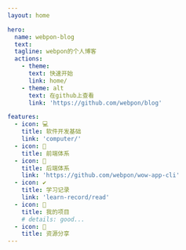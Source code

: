 ```yaml
---
layout: home

hero:
  name: webpon-blog
  text:
  tagline: webpon的个人博客
  actions:
    - theme:    
      text: 快速开始
      link: home/
    - theme: alt
      text: 在github上查看
      link: 'https://github.com/webpon/blog'

features:
  - icon: 💻
    title: 软件开发基础
    link: 'computer/'
  - icon: 🙉
    title: 前端体系
  - icon: 🙈
    title: 后端体系
    link: 'https://github.com/webpon/wow-app-cli'
  - icon: ✔
    title: 学习记录
    link: 'learn-record/read'
  - icon: 💼
    title: 我的项目
    # details: good...
  - icon: 📂
    title: 资源分享
---
```

